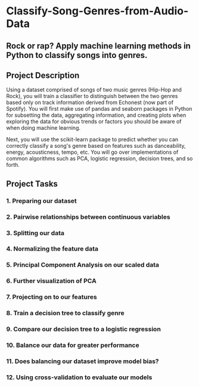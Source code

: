 # Classify-Song-Genres-from-Audio-Data
## Rock or rap? Apply machine learning methods in Python to classify songs into genres.
## Project Description
<p>Using a dataset comprised of songs of two music genres (Hip-Hop and Rock), you will train a classifier to distinguish between the two genres based only on track information derived from Echonest (now part of Spotify). You will first make use of pandas and seaborn packages in Python for subsetting the data, aggregating information, and creating plots when exploring the data for obvious trends or factors you should be aware of when doing machine learning.

Next, you will use the scikit-learn package to predict whether you can correctly classify a song's genre based on features such as danceability, energy, acousticness, tempo, etc. You will go over implementations of common algorithms such as PCA, logistic regression, decision trees, and so forth.
</p>

## Project Tasks

### 1. Preparing our dataset
### 2. Pairwise relationships between continuous variables
### 3. Splitting our data
### 4. Normalizing the feature data
### 5. Principal Component Analysis on our scaled data
### 6. Further visualization of PCA
### 7. Projecting on to our features
### 8. Train a decision tree to classify genre
### 9. Compare our decision tree to a logistic regression
### 10. Balance our data for greater performance
### 11. Does balancing our dataset improve model bias?
### 12. Using cross-validation to evaluate our models
